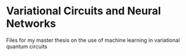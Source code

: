 # Variational Circuits and Neural Networks
 Files for my master thesis on the use of machine learning in variational quantum circuits
